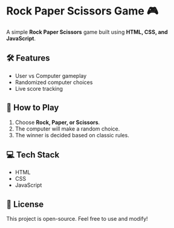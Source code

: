 # Rock Paper Scissors Game 🎮  

A simple **Rock Paper Scissors** game built using **HTML, CSS, and JavaScript**.  

## 🛠 Features  
- User vs Computer gameplay  
- Randomized computer choices  
- Live score tracking  

## 🚀 How to Play  
1. Choose **Rock, Paper, or Scissors**.  
2. The computer will make a random choice.  
3. The winner is decided based on classic rules.  

## 💻 Tech Stack  
- HTML  
- CSS  
- JavaScript  

## 📜 License  
This project is open-source. Feel free to use and modify!  

